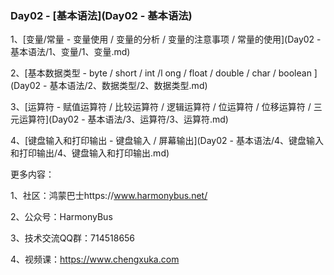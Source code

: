 ### Day02 - [基本语法](Day02 - 基本语法)






1、[变量/常量 - 变量使用 / 变量的分析 / 变量的注意事项 / 常量的使用](Day02 - 基本语法/1、变量/1、变量.md)

2、[基本数据类型 - byte / short / int /l ong / float / double / char / boolean ](Day02 - 基本语法/2、数据类型/2、数据类型.md)

3、[运算符 - 赋值运算符 / 比较运算符 / 逻辑运算符 / 位运算符 / 位移运算符 / 三元运算符](Day02 - 基本语法/3、运算符/3、运算符.md)

4、[键盘输入和打印输出 - 键盘输入 / 屏幕输出](Day02 - 基本语法/4、键盘输入和打印输出/4、键盘输入和打印输出.md)



更多内容：

1、社区：鸿蒙巴士https://www.harmonybus.net/

2、公众号：HarmonyBus

3、技术交流QQ群：714518656

4、视频课：https://www.chengxuka.com
